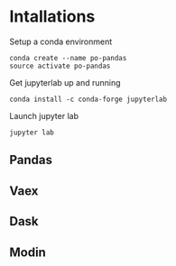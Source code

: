 # Intallations

Setup a conda environment

```
conda create --name po-pandas
source activate po-pandas
```

Get jupyterlab up and running

```
conda install -c conda-forge jupyterlab
```

Launch jupyter lab

```
jupyter lab
```

## Pandas

## Vaex

## Dask

## Modin






